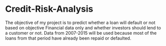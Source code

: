# Credit-Risk-Analysis
The objective of my project is to predict whether a loan will default or not based on objective Financial data only and whether investors   should lend to a customer or not. Data from 2007-2015 will be used because most of the loans from that period have already been repaid
or defaulted. 
